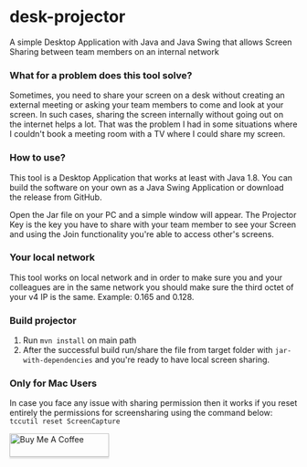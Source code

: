 # desk-projector
A simple Desktop Application with Java and Java Swing that allows Screen Sharing between team members on an internal network


### What for a problem does this tool solve?
Sometimes, you need to share your screen on a desk without creating an external meeting or asking your team members to come and look at your screen. In such cases, sharing the screen internally without going out on the internet helps a lot. That was the problem I had in some situations where I couldn't book a meeting room with a TV where I could share my screen.

### How to use?
This tool is a Desktop Application that works at least with Java 1.8. You can build the software on your own as a Java Swing Application or download the release from GitHub.

Open the Jar file on your PC and a simple window will appear. The Projector Key is the key you have to share with your team member to see your Screen and using the Join functionality you're able to access other's screens.

### Your local network
This tool works on local network and in order to make sure you and your colleagues are in the same network you should make sure the third octet of your v4 IP is the same. Example: 0.165 and 0.128. 

### Build projector
1. Run <code>mvn install</code> on main path
2. After the successful build run/share the file from target folder with <code>jar-with-dependencies</code> and you're ready to have local screen sharing.

### Only for Mac Users
In case you face any issue with sharing permission then it works if you reset entirely the permissions for screensharing using the command below:
<code>tccutil reset ScreenCapture</code>

<a href="https://www.buymeacoffee.com/edonseki" target="_blank"><img src="https://www.buymeacoffee.com/assets/img/custom_images/orange_img.png" alt="Buy Me A Coffee" style="height: 41px !important;width: 174px !important;box-shadow: 0px 3px 2px 0px rgba(190, 190, 190, 0.5) !important;-webkit-box-shadow: 0px 3px 2px 0px rgba(190, 190, 190, 0.5) !important;" ></a>